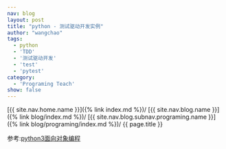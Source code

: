 ```yaml
---
nav: blog
layout: post
title: "python - 测试驱动开发实例"
author: "wangchao"
tags:
  - python
  - 'TDD'
  - '测试驱动开发'
  - 'test'
  - 'pytest'
category:
  - 'Programing Teach'
show: false
---
```


[{{ site.nav.home.name }}]({% link index.md %})/
[{{ site.nav.blog.name }}]({% link blog/index.md %})/
[{{ site.nav.blog.subnav.programing.name }}]({% link blog/programing/index.md %})/
{{ page.title }}

参考:[python3面向对象编程](https://book.douban.com/subject/26468916/)
